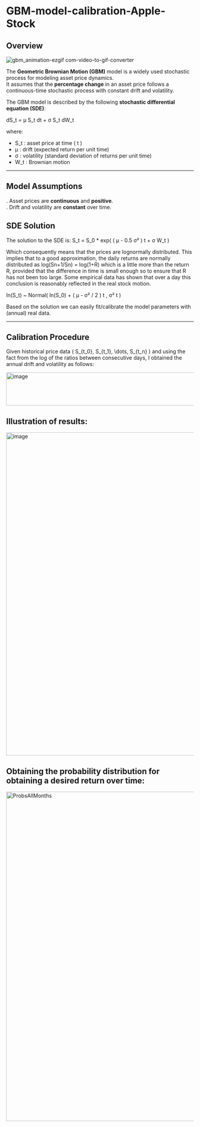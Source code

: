 # GBM-model-calibration-Apple-Stock
## Overview
![gbm_animation-ezgif com-video-to-gif-converter](https://github.com/user-attachments/assets/2f851869-5b6b-430c-b488-9288fef93baa)


The **Geometric Brownian Motion (GBM)** model is a widely used stochastic process for modeling asset price dynamics.  
It assumes that the **percentage change** in an asset price follows a continuous-time stochastic process with constant drift and volatility.

The GBM model is described by the following **stochastic differential equation (SDE)**:

 dS_t = μ S_t dt + σ S_t dW_t

where:
-  S_t : asset price at time \( t \)  
-  μ : drift (expected return per unit time)  
-  σ : volatility (standard deviation of returns per unit time)  
-  W_t : Brownian motion

---

## Model Assumptions
. Asset prices are **continuous** and **positive**.  
. Drift and volatility are **constant** over time.  
  
## SDE Solution
The solution to the SDE is:
S_t = S_0 * exp( ( μ - 0.5 σ² ) t + σ W_t )

Which consequently means that the prices are lognormally distributed. This implies that to a good approximation, the daily returns are normally distributed as log(Sn+1/Sn) = log(1+R) which is a little more than the return R, provided that the difference in time is small enough so to ensure that R has not been too large. Some empirical data has shown that over a day this conclusion is reasonably reflected in the real stock motion.

ln(S_t) ~ Normal( ln(S_0) + ( μ - σ² / 2 ) t ,  σ² t )

Based on the solution we can easily fit/calibrate the model parameters with (annual) real data.

---

## Calibration Procedure
Given historical price data \( S_{t_0}, S_{t_1}, \dots, S_{t_n} \) and using the fact from the log of the ratios between consecutive days, I obtained the annual drift and volatility as follows:

<img width="649" height="89" alt="image" src="https://github.com/user-attachments/assets/ee300bb7-5020-4572-a0aa-2d9210910637" />

## Illustration of results:

<img width="1675" height="867" alt="image" src="https://github.com/user-attachments/assets/a44c9cde-95aa-4d58-970a-96f207bdeaa2" />


## Obtaining the probability distribution for obtaining a desired return over time:
<img width="1657" height="884" alt="ProbsAllMonths" src="https://github.com/user-attachments/assets/de9c6d42-be14-49fc-8fb1-0150c5106e37" />



